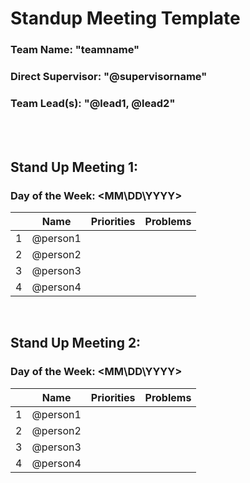 # Standup Meeting Template

### Team Name: "teamname" 
### Direct Supervisor: "@supervisorname"
### Team Lead(s): "@lead1, @lead2"

<br>
<br>

## Stand Up Meeting 1: 
### Day of the Week: \<MM\DD\YYYY\>


|     | Name        | Priorities  | Problems  | 
| --- | ----------- | ----------- | --------- |
| 1   | @person1    |             |           |
| 2   | @person2    |             |           |
| 3   | @person3    |             |           |
| 4   | @person4    |             |           |

<br>

## Stand Up Meeting 2: 
### Day of the Week: \<MM\DD\YYYY\>


|     | Name        | Priorities  | Problems  | 
| --- | ----------- | ----------- | --------- |
| 1   | @person1    |             |           |
| 2   | @person2    |             |           |
| 3   | @person3    |             |           |
| 4   | @person4    |             |           |


